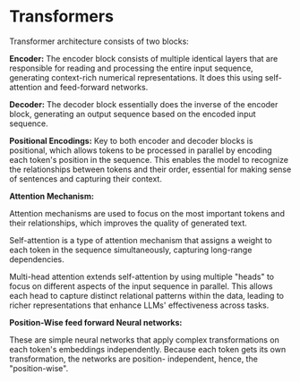 # Transformers

Transformer architecture consists of two blocks:

**Encoder:**
   The encoder block consists of multiple identical layers that are responsible for reading and processing the entire input sequence, generating context-rich numerical representations.
   It does this using self-attention and feed-forward networks.

**Decoder:**
   The decoder block essentially does the inverse of the encoder block, generating an output sequence based on the encoded input sequence.
   
**Positional Encodings:**
     Key to both encoder and decoder blocks is positional, which allows tokens to be processed in parallel by encoding each token's position in the sequence. 
     This enables the model to recognize the relationships between tokens and their order, essential for making sense of sentences and capturing their context.

**Attention Mechanism:**

 Attention mechanisms are used to focus on the most important tokens and their relationships, which improves the quality of generated text.

 Self-attention is a type of attention mechanism that assigns a weight to each token in the sequence simultaneously, capturing long-range dependencies.

 Multi-head attention extends self-attention by using multiple "heads" to focus on different aspects of the input sequence in parallel. This allows each head to capture distinct relational 
 patterns within the data, leading to richer representations that enhance LLMs' effectiveness across tasks.

 **Position-Wise feed forward Neural networks:**
 
 These are simple neural networks that apply complex transformations on each token's embeddings independently. 
 Because each token gets its own transformation, the networks are position- independent, hence, the "position-wise".
